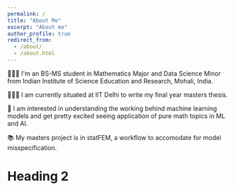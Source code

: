 ```yaml
---
permalink: /
title: "About Me"
excerpt: "About me"
author_profile: true
redirect_from: 
  - /about/
  - /about.html
---
```


👨🏻‍💻 I'm an BS-MS student in Mathematics Major and Data Science Minor from Indian Institute of Science Education and Research, Mohali, India.

👨🏻‍🔬 I am currently situated at IIT Delhi to write my final year masters thesis.

🔬 I am interested in understanding the working behind machine learning models and get pretty excited seeing application of pure math topics in ML and AI.

📚 My masters project is in statFEM, a workflow to accomodate for model misspecification.

# Heading 2






